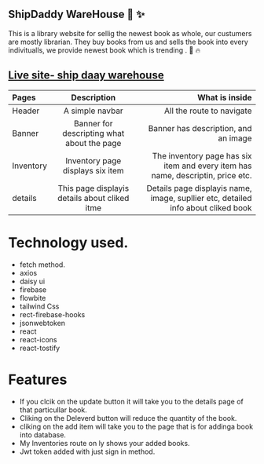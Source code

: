 ## ShipDaddy WareHouse 🚀 ✨

This is a library website for sellig the newest book as whole, our custumers are mostly librarian. They buy books from us and sells the book into every indivitualls, we provide newest book which is trending . 📗 🔥 

## [Live site- ship daay warehouse]('https://warehouse-site.web.app/')


| Pages      | Description | What is inside     |
| :---        |    :----:   |          ---: |
| Header      | A simple navbar | All the route to navigate   |
| Banner   |  Banner for descripting what about the page | Banner has description, and an image   |
| Inventory   | Inventory page displays six item  | The inventory page has six item and every item has name, descriptin, price etc.   |
| details      | This page displayis details about cliked itme | Details page displayis name, image, supllier etc, detailed info about cliked book  |



# Technology used.
- fetch method. 
- axios
- daisy ui
- firebase
- flowbite
- tailwind Css
- rect-firebase-hooks
- jsonwebtoken
- react
- react-icons
- react-tostify 

# Features 
- If you clcik on the update button it will take you to the details page of that particullar book.
- Cliking on the Deleverd button will reduce the quantity of the book.
- cliking on the add item  will take you to the page that is for addinga book into database.
- My Inventories route on ly shows your added books. 
- Jwt token added with just sign in method. 